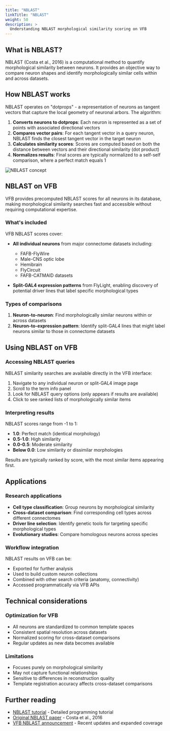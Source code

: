 ```yaml
---
title: "NBLAST"
linkTitle: "NBLAST"
weight: 50
description: >
  Understanding NBLAST morphological similarity scoring on VFB
---
```


## What is NBLAST?

NBLAST (Costa et al., 2016) is a computational method to quantify morphological similarity between neurons. It provides an objective way to compare neuron shapes and identify morphologically similar cells within and across datasets.

## How NBLAST works

NBLAST operates on "dotprops" - a representation of neurons as tangent vectors that capture the local geometry of neuronal arbors. The algorithm:

1. **Converts neurons to dotprops**: Each neuron is represented as a set of points with associated directional vectors
2. **Compares vector pairs**: For each tangent vector in a query neuron, NBLAST finds the closest tangent vector in the target neuron
3. **Calculates similarity scores**: Scores are computed based on both the distance between vectors and their directional similarity (dot product)
4. **Normalizes results**: Final scores are typically normalized to a self-self comparison, where a perfect match equals 1

![NBLAST concept](https://github.com/schlegelp/navis/raw/master/docs/_static/NBLAST_neuron_comparison.png)

## NBLAST on VFB

VFB provides precomputed NBLAST scores for all neurons in its database, making morphological similarity searches fast and accessible without requiring computational expertise.

### What's included

VFB NBLAST scores cover:

- **All individual neurons** from major connectome datasets including:
  - FAFB-FlyWire
  - Male-CNS optic lobe  
  - Hemibrain
  - FlyCircuit
  - FAFB-CATMAID datasets

- **Split-GAL4 expression patterns** from FlyLight, enabling discovery of potential driver lines that label specific morphological types

### Types of comparisons

1. **Neuron-to-neuron**: Find morphologically similar neurons within or across datasets
2. **Neuron-to-expression pattern**: Identify split-GAL4 lines that might label neurons similar to those in connectome datasets

## Using NBLAST on VFB

### Accessing NBLAST queries

NBLAST similarity searches are available directly in the VFB interface:

1. Navigate to any individual neuron or split-GAL4 image page
2. Scroll to the term info panel 
3. Look for NBLAST query options (only appears if results are available)
4. Click to see ranked lists of morphologically similar items

### Interpreting results

NBLAST scores range from -1 to 1:
- **1.0**: Perfect match (identical morphology)
- **0.5-1.0**: High similarity
- **0.0-0.5**: Moderate similarity  
- **Below 0.0**: Low similarity or dissimilar morphologies

Results are typically ranked by score, with the most similar items appearing first.

## Applications

### Research applications
- **Cell type classification**: Group neurons by morphological similarity
- **Cross-dataset comparison**: Find corresponding cell types across different connectomes
- **Driver line selection**: Identify genetic tools for targeting specific morphological types
- **Evolutionary studies**: Compare homologous neurons across species

### Workflow integration
NBLAST results on VFB can be:
- Exported for further analysis
- Used to build custom neuron collections
- Combined with other search criteria (anatomy, connectivity)
- Accessed programmatically via VFB APIs

## Technical considerations

### Optimization for VFB
- All neurons are standardized to common template spaces
- Consistent spatial resolution across datasets
- Normalized scoring for cross-dataset comparisons
- Regular updates as new data becomes available

### Limitations
- Focuses purely on morphological similarity
- May not capture functional relationships
- Sensitive to differences in reconstruction quality
- Template registration accuracy affects cross-dataset comparisons

## Further reading

- [NBLAST tutorial](/docs/tutorials/apis/4_nblast/) - Detailed programming tutorial
- [Original NBLAST paper](https://doi.org/10.1016/j.neuron.2016.06.012) - Costa et al., 2016
- [VFB NBLAST announcement](/blog/2025/05/29/new-precomputed-neuron-and-expression-pattern-similarity-scores-on-vfb/) - Recent updates and expanded coverage
